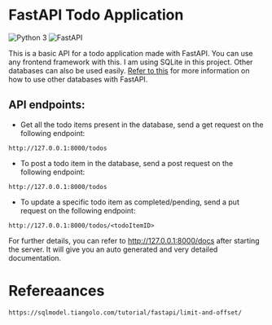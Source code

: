 ﻿# FastAPI Todo Application

![Python 3](https://img.shields.io/badge/Python-3-green.svg?style=for-the-badge&logo=python)
![FastAPI](https://img.shields.io/badge/FastAPI-009485?style=for-the-badge&logo=fastapi&logoColor=white)

This is a basic API for a todo application made with FastAPI. You can use any frontend framework with this. I am using SQLite in this project. Other databases can also be used easily. <a href="https://fastapi.tiangolo.com/tutorial/sql-databases/">Refer to this</a> for more information on how to use other databases with FastAPI.

## API endpoints:

- Get all the todo items present in the database, send a get request on the following endpoint:

```
http://127.0.0.1:8000/todos
```

- To post a todo item in the database, send a post request on the following endpoint:

```
http://127.0.0.1:8000/todos
```

- To update a specific todo item as completed/pending, send a put request on the following endpoint:

```
http://127.0.0.1:8000/todos/<todoItemID>
```

For further details, you can refer to <a href="http://127.0.0.1:8000/docs">http://127.0.0.1:8000/docs</a> after starting the server. It will give you an auto generated and very detailed documentation.

# Refereaances

```
https://sqlmodel.tiangolo.com/tutorial/fastapi/limit-and-offset/
```
